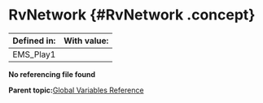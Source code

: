 # RvNetwork {#RvNetwork .concept}

|Defined in:|With value:|
|-----------|-----------|
|EMS\_Play1| |

**No referencing file found**

**Parent topic:**[Global Variables Reference](../../../crossref/globVars/globVarsRef/GV_globVarsRef.md)


